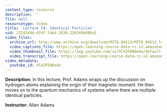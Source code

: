 ```yaml
---
content_type: resource
description: ''
file: null
resourcetype: Video
title: 'Lecture 19: Identical Particles'
uid: 22243dd4-dfdf-fab4-2839-2263496d96a5
video_files:
  archive_url: http://www.archive.org/download/MIT8.04S13/MIT8_04S13_lec19_300k.mp4
  video_captions_file: https://open-learning-course-data-rc.s3.amazonaws.com/8-04-quantum-physics-i-spring-2013/ae46098f9a88598791060e06cc3cb95f_9lX2FENOe4o.vtt
  video_thumbnail_file: https://img.youtube.com/vi/9lX2FENOe4o/default.jpg
  video_transcript_file: https://open-learning-course-data-rc.s3.amazonaws.com/8-04-quantum-physics-i-spring-2013/b3ef3114c293d1dd60a9db56971363b2_9lX2FENOe4o.pdf
video_metadata:
  youtube_id: 9lX2FENOe4o
---
```


**Description:** In this lecture, Prof. Adams wraps up the discussion on hydrogen atoms explaining the origin of their magnetic moment. He then moves on to the quantum mechanics of systems where there are multiple identical particles.

**Instructor:** Allan Adams